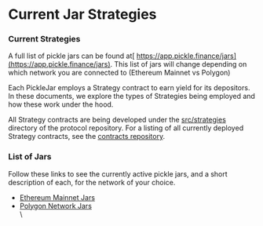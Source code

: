 # Current Jar Strategies

### Current Strategies <a href="#docs-internal-guid-fa289678-7fff-aa68-2919-631dbdfd4b86" id="docs-internal-guid-fa289678-7fff-aa68-2919-631dbdfd4b86"></a>

A full list of pickle jars can be found at[ https://app.pickle.finance/jars](https://app.pickle.finance/jars). This list of jars will change depending on which network you are connected to (Ethereum Mainnet vs Polygon)

Each PickleJar employs a Strategy contract to earn yield for its depositors. In these documents, we explore the types of Strategies being employed and how these work under the hood.

All Strategy contracts are being developed under the [src/strategies](https://github.com/pickle-finance/protocol/tree/master/src/strategies) directory of the protocol repository. For a listing of all currently deployed Strategy contracts, see the [contracts repository](https://github.com/pickle-finance/contracts).

### List of Jars

Follow these links to see the currently active pickle jars, and a short description of each, for the network of your choice.

* [Ethereum Mainnet Jars](ethereum-network-jars.md)
* [Polygon Network Jars](polygon-network-jars.md)\
  \


##
